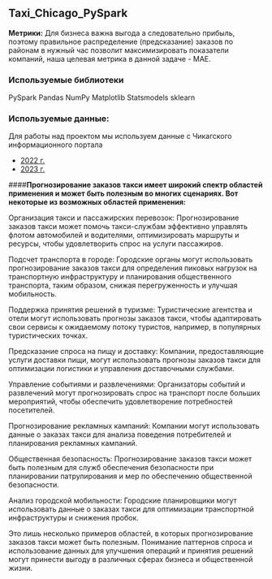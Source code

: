 ## Taxi_Chicago_PySpark
**Метрики:**
Для бизнеса важна выгода а следовательно прибыль, поэтому правильное распределение (предсказание) заказов по районам в нужный час позволит максимизировать показатели компаний,  наша целевая метрика в данной  задаче - MAE.

### **Используемые библиотеки**
PySpark
Pandas
NumPy
Matplotlib
Statsmodels
sklearn
### **Используемые данные:**
Для работы над проектом мы используем данные с Чикагского информационного портала
 - [2022 г.](https://data.cityofchicago.org/Transportation/Taxi-Trips-2022/npd7-ywjz)
 - [2023 г.](https://data.cityofchicago.org/Transportation/Taxi-Trips-2023/e55j-2ewb)

####**Прогнозирование заказов такси имеет широкий спектр областей применения и может быть полезным во многих сценариях. Вот некоторые из возможных областей применения:**

Организация такси и пассажирских перевозок: Прогнозирование заказов такси может помочь такси-службам эффективно управлять флотом автомобилей и водителями, оптимизировать маршруты и ресурсы, чтобы удовлетворить спрос на услуги пассажиров.

Подсчет транспорта в городе: Городские органы могут использовать прогнозирование заказов такси для определения пиковых нагрузок на транспортную инфраструктуру и планирования общественного транспорта, таким образом, снижая перегруженность и улучшая мобильность.

Поддержка принятия решений в туризме: Туристические агентства и отели могут использовать прогнозы заказов такси, чтобы адаптировать свои сервисы к ожидаемому потоку туристов, например, в популярных туристических точках.

Предсказание спроса на пищу и доставку: Компании, предоставляющие услуги доставки пищи, могут использовать прогнозы заказов такси для оптимизации логистики и управления доставочными службами.

Управление событиями и развлечениями: Организаторы событий и развлечений могут прогнозировать спрос на транспорт после больших мероприятий, чтобы обеспечить удовлетворение потребностей посетителей.

Прогнозирование рекламных кампаний: Компании могут использовать данные о заказах такси для анализа поведения потребителей и планирования рекламных кампаний.

Общественная безопасность: Прогнозирование заказов такси может быть полезным для служб обеспечения безопасности при планировании патрулирования и мер по обеспечению общественной безопасности.

Анализ городской мобильности: Городские планировщики могут использовать данные о заказах такси для оптимизации транспортной инфраструктуры и снижения пробок.

Это лишь несколько примеров областей, в которых прогнозирование заказов такси может быть полезным. Понимание паттернов спроса и использование данных для улучшения операций и принятия решений могут принести выгоду в различных сферах бизнеса и общественной жизни.
